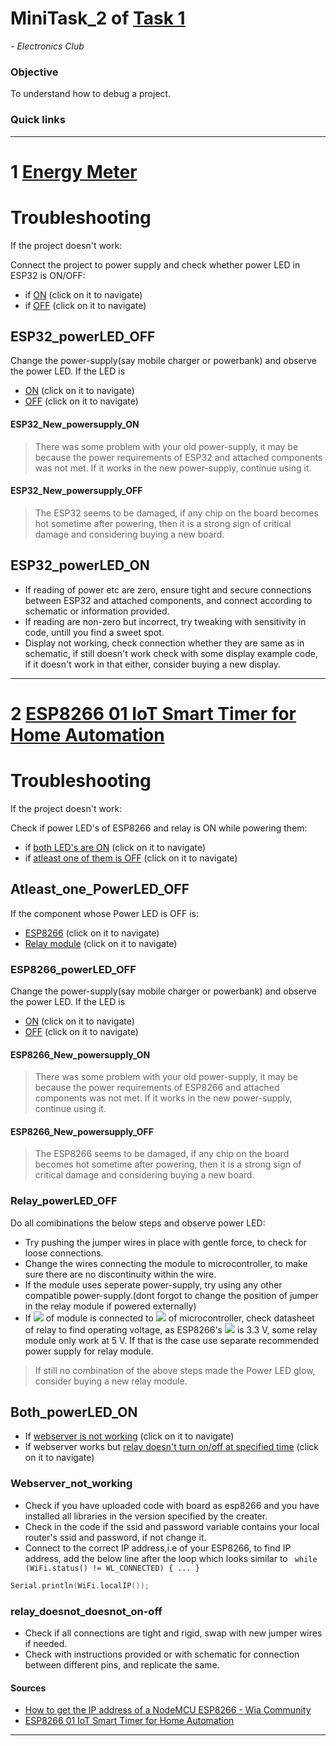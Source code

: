 # MiniTask_2 of [Task 1](https://github.com/hplvm/Task-1)
*-  Electronics Club*

### Objective
To understand how to debug a project.

### Quick links

---

# 1 [Energy Meter](https://www.instructables.com/Arduino-Energy-Meter-V20/)

# Troubleshooting
If the project doesn't work:

Connect the project to power supply and check whether power LED in ESP32 is ON/OFF:
- if [ON](https://github.com/hplvm/Task-1/blob/main/MiniTask_3.md#ESP32_powerLED_OFF)   (click on it to navigate)
- if [OFF](https://github.com/hplvm/Task-1/blob/main/MiniTask_3.md#ESP32_powerLED_ON)   (click on it to navigate)

## ESP32_powerLED_OFF
Change the power-supply(say mobile charger or powerbank) and observe the power LED. If the LED is
- [ON](https://github.com/hplvm/Task-1/blob/main/MiniTask_3.md#ESP32_New_powersupply_ON)     (click on it to navigate)
- [OFF](https://github.com/hplvm/Task-1/blob/main/MiniTask_3.md#ESP32_New_powersupply_OFF)   (click on it to navigate)

#### ESP32_New_powersupply_ON

>There was some problem with your old power-supply, it may be because the power requirements of ESP32 and attached components was not met. If it works in the new power-supply, continue using it.

#### ESP32_New_powersupply_OFF

>The ESP32 seems to be damaged, if any chip on the board becomes hot sometime after powering, then it is a strong sign of critical damage and considering buying a new board. 

## ESP32_powerLED_ON
- If reading of power etc are zero, ensure tight and secure connections between ESP32 and attached components, and connect according to schematic or information provided.
- If reading are non-zero but incorrect, try tweaking with sensitivity in code, untill you find a sweet spot.
- Display not working, check connection whether they are same as in schematic, if still doesn't work check with some display example code, if it doesn't work in that either, consider buying a new display.

---

# 2 [ESP8266 01 IoT Smart Timer for Home Automation](https://www.instructables.com/ESP8266-01-IoT-Smart-Timer-for-Home-Automation/)


# Troubleshooting

If the project doesn't work:

Check if power LED's of ESP8266 and relay is ON while powering them:
- if [both LED's are ON](https://github.com/hplvm/Task-1/blob/main/MiniTask_3.md#Both_powerLED_ON)                   (click on it to navigate)
- if [atleast one of them is OFF](https://github.com/hplvm/Task-1/blob/main/MiniTask_3.md#Atleast_one_PowerLED_OFF)  (click on it to navigate) 
	
## Atleast_one_PowerLED_OFF

If the component whose Power LED is OFF is:
- [ESP8266](https://github.com/hplvm/Task-1/blob/main/MiniTask_3.md#ESP8266_powerLED_OFF)           (click on it to navigate)
- [Relay module](https://github.com/hplvm/Task-1/blob/main/MiniTask_3.md#Relay_powerLED_OFF)    (click on it to navigate)
	
### ESP8266_powerLED_OFF

Change the power-supply(say mobile charger or powerbank) and observe the power LED. If the LED is
- [ON](https://github.com/hplvm/Task-1/blob/main/MiniTask_3.md#ESP8266_New_powersupply_ON)     (click on it to navigate)
- [OFF](https://github.com/hplvm/Task-1/blob/main/MiniTask_3.md#ESP8266_New_powersupply_OFF)   (click on it to navigate)

#### ESP8266_New_powersupply_ON

>There was some problem with your old power-supply, it may be because the power requirements of ESP8266 and attached components was not met. If it works in the new power-supply, continue using it.

#### ESP8266_New_powersupply_OFF

>The ESP8266 seems to be damaged, if any chip on the board becomes hot sometime after powering, then it is a strong sign of critical damage and considering buying a new board. 

### Relay_powerLED_OFF
Do all comibinations the below steps and observe power LED:
- Try pushing the jumper wires in place with gentle force, to check for loose connections.
- Change the wires connecting the module to microcontroller, to make sure there are no discontinuity within the wire.
- If the module uses seperate power-supply, try using any other compatible power-supply.(dont forgot to change the position of jumper in the relay module if powered externally)
- If <img src="https://render.githubusercontent.com/render/math?math=V_{cc}"> of module is connected to <img src="https://render.githubusercontent.com/render/math?math=V_{cc}"> of microcontroller, check datasheet of relay to find operating voltage, as ESP8266's <img src="https://render.githubusercontent.com/render/math?math=V_{cc}"> is 3.3 V, some relay module only work at 5 V. If that is the case use separate recommended power supply for relay module.

>If still no combination of the above steps made the Power LED glow, consider buying a new relay module.

## Both_powerLED_ON

- If [webserver is not working](https://github.com/hplvm/Task-1/blob/main/MiniTask_3.md#Webserver_not_working)   (click on it to navigate)
- If webserver works but [relay doesn't turn on/off at specified time](https://github.com/hplvm/Task-1/blob/main/MiniTask_3.md#relay_doesnot_doesnot_on-off)   (click on it to navigate)


### Webserver_not_working

- Check if you have uploaded code with board as esp8266 and you have installed all libraries in the version specified by the creater.
- Check in the code if the ssid and password variable contains your local router's ssid and password, if not change it.
- Connect to the correct IP address,i.e of your ESP8266, to find IP address, add the below line after the loop which looks similar to ` while (WiFi.status() != WL_CONNECTED) { ... }`
```C++
Serial.println(WiFi.localIP());
```

### relay_doesnot_doesnot_on-off

- Check if all connections are tight and rigid, swap with new jumper wires if needed.
- Check with instructions provided or with schematic for connection between different pins, and replicate the same. 


#### Sources
- [How to get the IP address of a NodeMCU ESP8266 - Wia Community](https://community.wia.io/d/47-how-to-get-the-ip-address-of-a-nodemcu-esp8266)
- [ESP8266 01 IoT Smart Timer for Home Automation](https://www.instructables.com/ESP8266-01-IoT-Smart-Timer-for-Home-Automation/)

---

